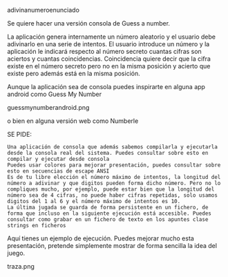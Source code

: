 adivinanumeroenunciado

Se quiere hacer una versión consola de Guess a number.

La aplicación genera internamente un número aleatorio y el usuario debe adivinarlo en una serie de intentos. El usuario introduce un número y la aplicación le indicará respecto al número secreto cuantas cifras son aciertos y cuantas coincidencias. Coincidencia quiere decir que la cifra existe en el número secreto pero no en la misma posición y acierto que existe pero además está en la misma posición.

Aunque la aplicación sea de consola puedes inspirarte en alguna app android como Guess My Number

guessmynumberandroid.png

o bien en alguna versión web como Numberle

SE PIDE:

    Una aplicación de consola que además sabemos compilarla y ejecutarla desde la consola real del sistema. Puedes consultar sobre esto en compilar y ejecutar desde consola
    Puedes usar colores para mejorar presentación, puedes consultar sobre esto en secuencias de escape ANSI
    Es de tu libre elección el número máximo de intentos, la longitud del número a adivinar y que digitos pueden forma dicho número. Pero no lo compliques mucho, por ejemplo, puede estar bien que la longitud del número sea de 4 cifras, no puede haber cifras repetidas, solo usamos digitos del 1 al 6 y el número máximo de intentos es 10.
    La última jugada se guarda de forma persistente en un fichero, de forma que incluso en la siguiente ejecución está accesible. Puedes consultar como grabar en un fichero de texto en los apuntes clase strings en ficheros

Aquí tienes un ejemplo de ejecución. Puedes mejorar mucho esta presentación, pretende simplemente mostrar de forma sencilla la idea del juego.

traza.png
